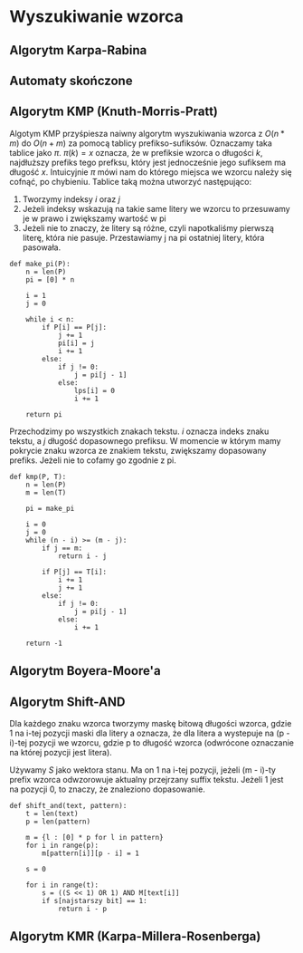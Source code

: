 # Wyszukiwanie wzorca

## Algorytm Karpa-Rabina

## Automaty skończone

## Algorytm KMP (Knuth-Morris-Pratt)

Algotym KMP przyśpiesza naiwny algorytm wyszukiwania wzorca z $O(n * m)$ do $O(n + m)$ za pomocą tablicy prefikso-sufiksów. Oznaczamy taka tablice jako $\pi$. $\pi(k) = x$ oznacza, że w prefiksie wzorca o długości $k$, najdłuższy prefiks tego prefksu, który jest jednocześnie jego sufiksem ma długość $x$. Intuicyjnie $\pi$ mówi nam do którego miejsca we wzorcu należy się cofnąć, po chybieniu. Tablice taką można utworzyć następująco:

1. Tworzymy indeksy $i$ oraz $j$
2. Jeżeli indeksy wskazują na takie same litery we wzorcu to przesuwamy je w prawo i zwiększamy wartość w pi
3. Jeżeli nie to znaczy, że litery są różne, czyli napotkaliśmy pierwszą literę, która nie pasuje. Przestawiamy j na pi ostatniej litery, która pasowała.

```
def make_pi(P):
    n = len(P)
    pi = [0] * n

	i = 1
    j = 0

	while i < n:
		if P[i] == P[j]:
			j += 1
			pi[i] = j
			i += 1
		else:
			if j != 0:
				j = pi[j - 1]
			else:
				lps[i] = 0
				i += 1

    return pi
```

Przechodzimy po wszystkich znakach tekstu. $i$ oznacza indeks znaku tekstu, a $j$ długość dopasownego prefiksu. W momencie w którym mamy pokrycie znaku wzorca ze znakiem tekstu, zwiększamy dopasowany prefiks. Jeżeli nie to cofamy go zgodnie z pi.

```
def kmp(P, T):
    n = len(P)
    m = len(T)

	pi = make_pi

	i = 0
    j = 0
	while (n - i) >= (m - j):
        if j == m:
			return i - j

		if P[j] == T[i]:
			i += 1
			j += 1
        else:
			if j != 0:
				j = pi[j - 1]
			else:
				i += 1

    return -1
```

## Algorytm Boyera-Moore'a

## Algorytm Shift-AND

Dla każdego znaku wzorca tworzymy maskę bitową długości wzorca, gdzie 1 na i-tej pozycji maski dla litery a oznacza, że dla litera a wystepuje na (p - i)-tej pozycji we wzorcu, gdzie p to długość wzorca (odwrócone oznaczanie na której pozycji jest litera).

Używamy $S$ jako wektora stanu. Ma on 1 na i-tej pozycji, jeżeli (m - i)-ty prefix wzorca odwzorowuje aktualny przejrzany suffix tekstu. Jeżeli 1 jest na pozycji 0, to znaczy, że znaleziono dopasowanie.

```
def shift_and(text, pattern):
    t = len(text)
    p = len(pattern)

    m = {l : [0] * p for l in pattern}
    for i in range(p):
        m[pattern[i]][p - i] = 1

    s = 0

    for i in range(t):
        s = ((S << 1) OR 1) AND M[text[i]]
        if s[najstarszy bit] == 1:
            return i - p
```

## Algorytm KMR (Karpa-Millera-Rosenberga)
